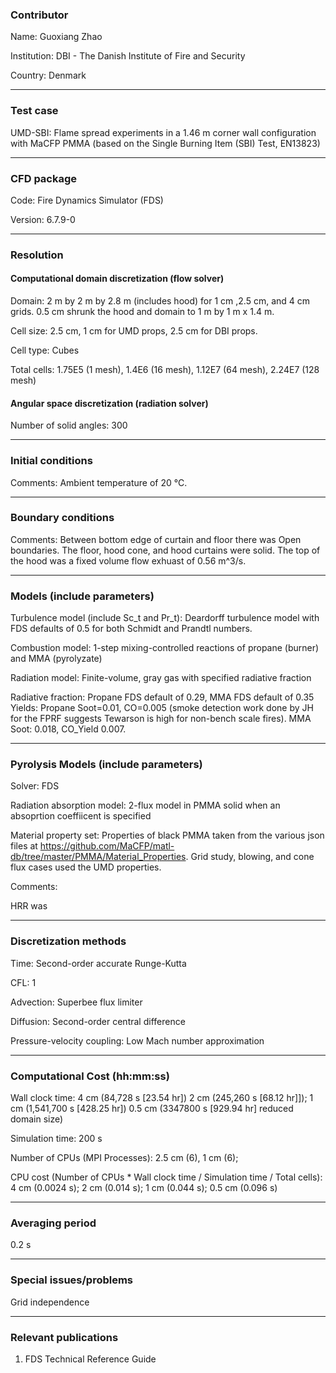 ### Contributor

Name: Guoxiang Zhao

Institution: DBI - The Danish Institute of Fire and Security

Country: Denmark

------------------

### Test case

UMD-SBI: Flame spread experiments in a 1.46 m corner wall configuration with MaCFP PMMA (based on the Single Burning Item (SBI) Test, EN13823)

------------------

### CFD package

Code: Fire Dynamics Simulator (FDS)

Version: 6.7.9-0

------------------

### Resolution

#### Computational domain discretization (flow solver)

Domain: 2 m by 2 m by 2.8 m (includes hood) for 1 cm ,2.5 cm, and 4 cm grids. 0.5 cm shrunk the hood and domain to 1 m by 1 m x 1.4 m.

Cell size: 2.5 cm, 1 cm for UMD props, 2.5 cm for DBI props.

Cell type: Cubes

Total cells: 1.75E5 (1 mesh), 1.4E6 (16 mesh), 1.12E7 (64 mesh), 2.24E7 (128 mesh)

#### Angular space discretization (radiation solver)

Number of solid angles: 300

------------------

### Initial conditions

Comments: Ambient temperature of 20 °C.

------------------

### Boundary conditions

Comments: Between bottom edge of curtain and floor there was Open boundaries. The floor, hood cone, and hood curtains were solid. The top of the hood was a fixed volume flow exhuast of 0.56 m^3/s.

------------------

### Models (include parameters)

Turbulence model (include Sc_t and Pr_t): Deardorff turbulence model with FDS defaults of 0.5 for both Schmidt and Prandtl numbers.

Combustion model: 1-step mixing-controlled reactions of propane (burner) and MMA (pyrolyzate)

Radiation model: Finite-volume, gray gas with specified radiative fraction

Radiative fraction: Propane FDS default of 0.29, MMA FDS default of 0.35
Yields: Propane Soot=0.01, CO=0.005 (smoke detection work done by JH for the FPRF suggests Tewarson is high for non-bench scale fires). MMA Soot: 0.018, CO_Yield 0.007.

------------------

### Pyrolysis Models (include parameters)

Solver: FDS

Radiation absorption model: 2-flux model in PMMA solid when an absoprtion coeffiicent is specified

Material property set: Properties of black PMMA taken from the various json files at https://github.com/MaCFP/matl-db/tree/master/PMMA/Material_Properties.  Grid study, blowing, and cone flux cases used the UMD properties.

Comments:

HRR was 

------------------

### Discretization methods

Time: Second-order accurate Runge-Kutta

CFL: 1

Advection: Superbee flux limiter

Diffusion: Second-order central difference

Pressure-velocity coupling: Low Mach number approximation

------------------

### Computational Cost (hh:mm:ss)

Wall clock time: 4 cm (84,728 s [23.54 hr]) 2 cm (245,260 s [68.12 hr]]); 1 cm (1,541,700 s [428.25 hr]) 0.5 cm (3347800 s [929.94 hr] reduced domain size)

Simulation time: 200 s 

Number of CPUs (MPI Processes): 2.5 cm (6), 1 cm (6); 

CPU cost (Number of CPUs * Wall clock time / Simulation time / Total cells): 4 cm (0.0024 s); 2 cm (0.014 s); 1 cm (0.044 s); 0.5 cm (0.096 s)

------------------

### Averaging period

0.2 s

------------------

### Special issues/problems

Grid independence

------------------

### Relevant publications

1. FDS Technical Reference Guide


